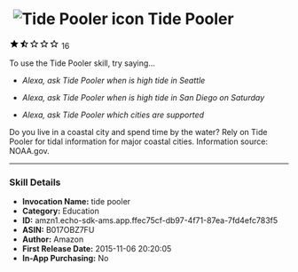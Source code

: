 # &nbsp;<img src="https://github.com/dale3h/alexa-skills-list/raw/master/skills/tide-pooler/B017OBZ7FU/app_icon" alt="Tide Pooler icon" width="36"> Tide Pooler
![1.2 stars](../../../images/ic_star_black_18dp_1x.png)![1.2 stars](../../../images/ic_star_half_black_18dp_1x.png)![1.2 stars](../../../images/ic_star_border_black_18dp_1x.png)![1.2 stars](../../../images/ic_star_border_black_18dp_1x.png)![1.2 stars](../../../images/ic_star_border_black_18dp_1x.png) 16

To use the Tide Pooler skill, try saying...

* *Alexa, ask Tide Pooler when is high tide in Seattle*

* *Alexa, ask Tide Pooler when is high tide in San Diego on Saturday*

* *Alexa, ask Tide Pooler which cities are supported*

Do you live in a coastal city and spend time by the water? Rely on Tide Pooler for tidal information for major coastal cities. Information source: NOAA.gov.

***

### Skill Details

* **Invocation Name:** tide pooler
* **Category:** Education
* **ID:** amzn1.echo-sdk-ams.app.ffec75cf-db97-4f71-87ea-7fd4efc783f5
* **ASIN:** B017OBZ7FU
* **Author:** Amazon
* **First Release Date:** 2015-11-06 20:20:05
* **In-App Purchasing:** No

